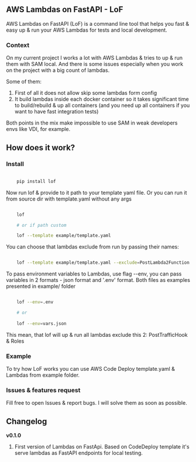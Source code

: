 ## AWS Lambdas on FastAPI - LoF


AWS Lambdas on FastAPI (LoF) is a command line tool that helps you fast & easy up & run your AWS Lambdas for tests and local development.

### Context

On my current project I works a lot with AWS Lambdas & tries to up & run them with SAM local. 
And there is some issues especially when you work on the project with a big count of lambdas.

Some of them:

1) First of all it does not allow skip some lambdas form config
2) It build lambdas inside each docker container so it takes significant time to build/rebuild & up all containers (and you need up all containers if you want to have fast integration tests)

Both points in the mix make impossible to use SAM in weak developers envs like VDI, for example.

## How does it work?

### Install


```bash

    pip install lof

```

Now run lof & provide to it path to your template yaml file.
Or you can run it from source dir with template.yaml without any args


```bash

    lof

    # or if path custom

    lof --template example/template.yaml

```

You can choose that lambdas exclude from run by passing their names:

```bash

    lof --template example/template.yaml --exclude=PostLambda2Function

```


To pass environment variables to Lambdas, use flag --env, you can pass variables in 2 formats - json format and '.env' format. Both files as examples presented in example/ folder

```bash

    lof --env=.env

    # or 
    
    lof --env=vars.json

```

This mean, that lof will up & run all lambdas exclude this 2: PostTrafficHook & Roles


### Example


To try how LoF works you can use AWS Code Deploy template.yaml & Lambdas from example folder.


### Issues & features request

Fill free to open Issues & report bugs. I will solve them as soon as possible.


## Changelog
**v0.1.0**
1. First version of Lambdas on FastApi. 
Based on CodeDeploy template it's serve lambdas as FastAPI endpoints for local testing.
